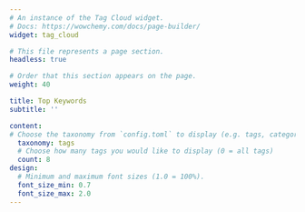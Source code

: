 ```yaml
---
# An instance of the Tag Cloud widget.
# Docs: https://wowchemy.com/docs/page-builder/
widget: tag_cloud

# This file represents a page section.
headless: true

# Order that this section appears on the page.
weight: 40

title: Top Keywords
subtitle: ''

content:
# Choose the taxonomy from `config.toml` to display (e.g. tags, categories)
  taxonomy: tags
  # Choose how many tags you would like to display (0 = all tags)
  count: 8
design:
  # Minimum and maximum font sizes (1.0 = 100%).
  font_size_min: 0.7
  font_size_max: 2.0
---
```

